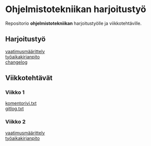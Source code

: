 # Ohjelmistotekniikan harjoitustyö
Repositorio **ohjelmistotekniikan** harjoitustyölle ja
viikkotehtäville.

## **Harjoitustyö**
[vaatimusmäärittely](dokumentaatio/vaatimusmaarittely.md)\
[työaikakirjanpito](dokumentaatio/tuntikirjanpito.md)\
[changelog](dokumentaatio/changelog.md)

## **Viikkotehtävät**
### Viikko 1
[komentorivi.txt](laskarit/viikko1/komentorivi.txt)\
[gitlog.txt](laskarit/viikko1/gitlog.txt)

### Viikko 2
[vaatimusmäärittely](dokumentaatio/vaatimusmaarittely.md)\
[työaikakirjanpito](dokumentaatio/tuntikirjanpito.md)


